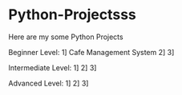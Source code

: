 # Python-Projectsss

Here are my some Python Projects

Beginner Level:
1] Cafe Management System
2]
3]

Intermediate Level:
1]
2]
3]

Advanced Level:
1]
2]
3]
